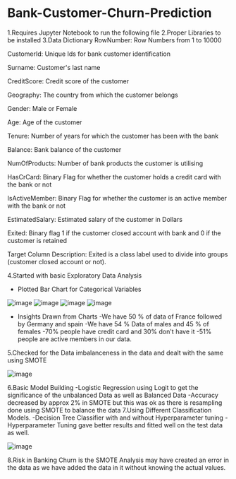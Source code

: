 # Bank-Customer-Churn-Prediction

1.Requires Jupyter Notebook to run the following file 
2.Proper Libraries to be installed
3.Data Dictionary
RowNumber: Row Numbers from 1 to 10000

CustomerId: Unique Ids for bank customer identification

Surname: Customer's last name

CreditScore: Credit score of the customer

Geography: The country from which the customer belongs

Gender: Male or Female

Age: Age of the customer

Tenure: Number of years for which the customer has been with the bank

Balance: Bank balance of the customer

NumOfProducts: Number of bank products the customer is utilising

HasCrCard: Binary Flag for whether the customer holds a credit card with the bank or not

IsActiveMember: Binary Flag for whether the customer is an active member with the bank or not

EstimatedSalary: Estimated salary of the customer in Dollars

Exited: Binary flag 1 if the customer closed account with bank and 0 if the customer is retained

Target Column Description: Exited is a class label used to divide into groups (customer closed account or not).

4.Started with basic Exploratory Data Analysis
* Plotted Bar Chart for Categorical Variables

![image](https://user-images.githubusercontent.com/78426725/115423360-5fccb500-a21b-11eb-9d76-9dd614d4577a.png)
![image](https://user-images.githubusercontent.com/78426725/115423400-6a874a00-a21b-11eb-9a5e-392ee3464961.png)
![image](https://user-images.githubusercontent.com/78426725/115423438-71ae5800-a21b-11eb-8a23-fcf2d5f18526.png)
![image](https://user-images.githubusercontent.com/78426725/115423467-796dfc80-a21b-11eb-8b6d-5ca100221cd2.png)



* Insights Drawn from Charts
	-We have 50 % of data of France followed by Germany and spain
	-We have 54 % Data of males and 45 % of females
	-70% people have credit card and 30% don't have it
	-51% people are active members in our data.

5.Checked for the Data imbalanceness in the data and dealt with the same using SMOTE

  ![image](https://user-images.githubusercontent.com/78426725/115423569-90145380-a21b-11eb-8e08-2f6703fac640.png)


6.Basic Model Building 
	-Logistic Regression using Logit to get the significance of the unbalanced Data as well as Balanced Data
	-Accuracy decreased by approx 2% in SMOTE but this was ok as there is resampling done using SMOTE to balance the data
7.Using Different Classification Models.
	-Decision Tree Classifier with and without Hyperparameter tuning
	-Hyperparameter Tuning gave better results and fitted well on the test data as well.
  
  ![image](https://user-images.githubusercontent.com/78426725/115423772-b934e400-a21b-11eb-9cd2-49f0c8d0f6eb.png)


8.Risk in Banking Churn is the SMOTE Analysis may have created an error in the data as we have added the data in it without knowing the actual values.
